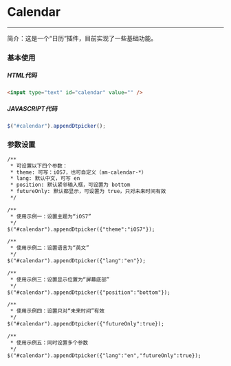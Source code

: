 # Calendar
---

简介：这是一个“日历”插件，目前实现了一些基础功能。

### 基本使用

##### HTML代码
```html
<input type="text" id="calendar" value="" />
```

##### JAVASCRIPT代码
```javascript
$("#calendar").appendDtpicker();
```

### 参数设置
```html
/**
 * 可设置以下四个参数：
 * theme: 可写：iOS7，也可自定义（am-calendar-*）
 * lang: 默认中文，可写 en
 * position: 默认紧邻输入框，可设置为 bottom
 * futureOnly: 默认都显示，可设置为 true，只对未来时间有效
 */

/**
 * 使用示例一：设置主题为“iOS7”
 */
$("#calendar").appendDtpicker({"theme":"iOS7"});

/**
 * 使用示例二：设置语言为“英文”
 */
$("#calendar").appendDtpicker({"lang":"en"});

/**
 * 使用示例三：设置显示位置为“屏幕底部”
 */
$("#calendar").appendDtpicker({"position":"bottom"});

/**
 * 使用示例四：设置只对“未来时间”有效
 */
$("#calendar").appendDtpicker({"futureOnly":true});

/**
 * 使用示例五：同时设置多个参数
 */
$("#calendar").appendDtpicker({"lang":"en","futureOnly":true});
```